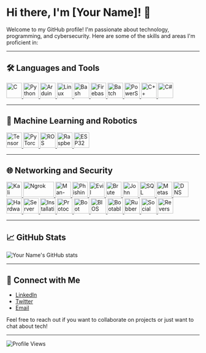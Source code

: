 # Hi there, I'm [Your Name]! 👋

Welcome to my GitHub profile! I'm passionate about technology, programming, and cybersecurity. Here are some of the skills and areas I'm proficient in:

---

## 🛠️ Languages and Tools

<p align="left">
  <a href="https://www.cprogramming.com/" target="_blank" rel="noreferrer">
    <img src="https://cdn.jsdelivr.net/gh/devicons/devicon/icons/c/c-original.svg" alt="C" width="40" height="40"/>
  </a>
  <a href="https://www.python.org/" target="_blank" rel="noreferrer">
    <img src="https://cdn.jsdelivr.net/gh/devicons/devicon/icons/python/python-original.svg" alt="Python" width="40" height="40"/>
  </a>
  <a href="https://www.arduino.cc/" target="_blank" rel="noreferrer">
    <img src="https://cdn.jsdelivr.net/gh/devicons/devicon/icons/arduino/arduino-original.svg" alt="Arduino" width="40" height="40"/>
  </a>
  <a href="https://www.linux.org/" target="_blank" rel="noreferrer">
    <img src="https://cdn.jsdelivr.net/gh/devicons/devicon/icons/linux/linux-original.svg" alt="Linux" width="40" height="40"/>
  </a>
  <a href="https://www.gnu.org/software/bash/" target="_blank" rel="noreferrer">
    <img src="https://cdn.jsdelivr.net/gh/devicons/devicon/icons/bash/bash-original.svg" alt="Bash" width="40" height="40"/>
  </a>
  <a href="https://firebase.google.com/" target="_blank" rel="noreferrer">
    <img src="https://cdn.jsdelivr.net/gh/devicons/devicon/icons/firebase/firebase-plain.svg" alt="Firebase" width="40" height="40"/>
  </a>
  <a href="https://learn.microsoft.com/en-us/windows-server/administration/windows-commands/windows-commands" target="_blank" rel="noreferrer">
    <img src="https://img.icons8.com/color/48/000000/console.png" alt="Batch Scripting" width="40" height="40"/>
  </a>
  <a href="https://learn.microsoft.com/en-us/powershell/" target="_blank" rel="noreferrer">
    <img src="https://img.icons8.com/color/48/000000/powershell.png" alt="PowerShell" width="40" height="40"/>
  </a>
  <a href="https://en.wikipedia.org/wiki/C%2B%2B" target="_blank" rel="noreferrer">
    <img src="https://cdn.jsdelivr.net/gh/devicons/devicon/icons/cplusplus/cplusplus-original.svg" alt="C++" width="40" height="40"/>
  </a>
  <a href="https://learn.microsoft.com/en-us/dotnet/csharp/" target="_blank" rel="noreferrer">
    <img src="https://cdn.jsdelivr.net/gh/devicons/devicon/icons/csharp/csharp-original.svg" alt="C#" width="40" height="40"/>
  </a>
</p>

---

## 🤖 Machine Learning and Robotics

<p align="left">
  <a href="https://www.tensorflow.org/" target="_blank" rel="noreferrer">
    <img src="https://cdn.jsdelivr.net/gh/devicons/devicon/icons/tensorflow/tensorflow-original.svg" alt="TensorFlow" width="40" height="40"/>
  </a>
  <a href="https://pytorch.org/" target="_blank" rel="noreferrer">
    <img src="https://cdn.jsdelivr.net/gh/devicons/devicon/icons/pytorch/pytorch-original.svg" alt="PyTorch" width="40" height="40"/>
  </a>
  <a href="https://www.ros.org/" target="_blank" rel="noreferrer">
    <img src="https://cdn.jsdelivr.net/gh/devicons/devicon/icons/ros/ros-original.svg" alt="ROS" width="40" height="40"/>
  </a>
  <a href="https://www.raspberrypi.org/" target="_blank" rel="noreferrer">
    <img src="https://cdn.jsdelivr.net/gh/devicons/devicon/icons/raspberrypi/raspberrypi-original.svg" alt="Raspberry Pi" width="40" height="40"/>
  </a>
  <a href="https://www.espressif.com/en/products/socs/esp32" target="_blank" rel="noreferrer">
    <img src="https://img.icons8.com/fluency/48/000000/esp32.png" alt="ESP32" width="40" height="40"/>
  </a>
</p>

---

## 🌐 Networking and Security

<p align="left">
  <a href="https://www.kali.org/" target="_blank" rel="noreferrer">
    <img src="https://www.kali.org/images/kali-dragon-icon.svg" alt="Kali Linux" width="40" height="40"/>
  </a>
  <a href="https://ngrok.com/" target="_blank" rel="noreferrer">
    <img src="https://ngrok.com/static/img/brand/ngrok-logo-light.png" alt="Ngrok" width="80" height="40"/>
  </a>
  <a href="https://en.wikipedia.org/wiki/Man-in-the-middle_attack" target="_blank" rel="noreferrer">
    <img src="https://img.icons8.com/color/48/000000/man-in-the-middle.png" alt="Man-in-the-Middle Attack" width="40" height="40"/>
  </a>
  <a href="https://en.wikipedia.org/wiki/Phishing" target="_blank" rel="noreferrer">
    <img src="https://img.icons8.com/color/48/000000/phishing.png" alt="Phishing" width="40" height="40"/>
  </a>
  <a href="https://www.kali.org/tools/aircrack-ng/" target="_blank" rel="noreferrer">
    <img src="https://img.icons8.com/color/48/000000/wireless-router.png" alt="Evil Twin" width="40" height="40"/>
  </a>
  <a href="https://www.kali.org/tools/hydra/" target="_blank" rel="noreferrer">
    <img src="https://img.icons8.com/color/48/000000/brute-force.png" alt="Brute Force" width="40" height="40"/>
  </a>
  <a href="https://www.kali.org/tools/john/" target="_blank" rel="noreferrer">
    <img src="https://img.icons8.com/color/48/000000/password-1.png" alt="John the Ripper" width="40" height="40"/>
  </a>
  <a href="https://en.wikipedia.org/wiki/SQL_injection" target="_blank" rel="noreferrer">
    <img src="https://img.icons8.com/color/48/000000/sql.png" alt="SQL Injection" width="40" height="40"/>
  </a>
  <a href="https://www.metasploit.com/" target="_blank" rel="noreferrer">
    <img src="https://img.icons8.com/color/48/000000/metasploit.png" alt="Metasploit" width="40" height="40"/>
  </a>
  <a href="https://en.wikipedia.org/wiki/DNS_spoofing" target="_blank" rel="noreferrer">
    <img src="https://img.icons8.com/color/48/000000/dns.png" alt="DNS Spoofing" width="40" height="40"/>
  </a>
  <a href="https://en.wikipedia.org/wiki/Computer_hardware" target="_blank" rel="noreferrer">
    <img src="https://img.icons8.com/color/48/000000/hardware.png" alt="Hardware" width="40" height="40"/>
  </a>
  <a href="https://en.wikipedia.org/wiki/Server_(computing)" target="_blank" rel="noreferrer">
    <img src="https://img.icons8.com/color/48/000000/server.png" alt="Server" width="40" height="40"/>
  </a>
  <a href="https://en.wikipedia.org/wiki/Software_installation" target="_blank" rel="noreferrer">
    <img src="https://img.icons8.com/color/48/000000/installing-updates.png" alt="Installation" width="40" height="40"/>
  </a>
  <a href="https://en.wikipedia.org/wiki/Communication_protocol" target="_blank" rel="noreferrer">
    <img src="https://img.icons8.com/color/48/000000/protocol.png" alt="Protocol" width="40" height="40"/>
  </a>
  <a href="https://en.wikipedia.org/wiki/Booting" target="_blank" rel="noreferrer">
    <img src="https://img.icons8.com/color/48/000000/boot.png" alt="Boot" width="40" height="40"/>
  </a>
  <a href="https://en.wikipedia.org/wiki/BIOS" target="_blank" rel="noreferrer">
    <img src="https://img.icons8.com/color/48/000000/bios.png" alt="BIOS" width="40" height="40"/>
  </a>
  <a href="https://en.wikipedia.org/wiki/USB_flash_drive" target="_blank" rel="noreferrer">
    <img src="https://img.icons8.com/color/48/000000/usb.png" alt="Bootable USB" width="40" height="40"/>
  </a>
  <a href="https://hak5.org/products/usb-rubber-ducky" target="_blank" rel="noreferrer">
    <img src="https://img.icons8.com/ios-filled/50/000000/rubber-duck.png" alt="Rubber Ducky" width="40" height="40"/>
  </a>
  <a href="https://en.wikipedia.org/wiki/Social_engineering_(security)" target="_blank" rel="noreferrer">
    <img src="https://img.icons8.com/ios-filled/50/000000/social-engineering.png" alt="Social Engineering" width="40" height="40"/>
  </a>
  <a href="https://en.wikipedia.org/wiki/Reverse_engineering" target="_blank" rel="noreferrer">
    <img src="https://img.icons8.com/ios-filled/50/000000/reverse-engineering.png" alt="Reverse Engineering" width="40" height="40"/>
  </a>
</p>

---

## 📈 GitHub Stats

![Your Name's GitHub stats](https://github-readme-stats.vercel.app/api?username=yourusername&show_icons=true&theme=radical)

---

## 🔗 Connect with Me

- [LinkedIn](https://www.linkedin.com/in/yourprofile)
- [Twitter](https://twitter.com/yourprofile)
- [Email](mailto:youremail@example.com)

Feel free to reach out if you want to collaborate on projects or just want to chat about tech!

---

![Profile Views](https://komarev.com/ghpvc/?username=yourusername&color=brightgreen)
